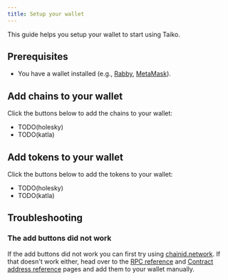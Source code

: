 ```yaml
---
title: Setup your wallet
---
```


This guide helps you setup your wallet to start using Taiko.

## Prerequisites

- You have a wallet installed (e.g., [Rabby](https://rabby.io/), [MetaMask](https://metamask.io/)).

## Add chains to your wallet

Click the buttons below to add the chains to your wallet:

- TODO(holesky)
- TODO(katla)

## Add tokens to your wallet

Click the buttons below to add the tokens to your wallet:

- TODO(holesky)
- TODO(katla)

## Troubleshooting

### The add buttons did not work

If the add buttons did not work you can first try using [chainid.network](https://chainid.network/). If that doesn't work either, head over to the [RPC reference](/network-reference/rpc-reference) and [Contract address reference](/network-reference/contract-address-reference) pages and add them to your wallet manually.
